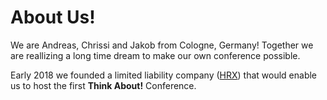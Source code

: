 # About Us!

We are Andreas, Chrissi and Jakob from Cologne, Germany! Together we are
reallizing a long time dream to make our own conference possible.

Early 2018 we founded a limited liability company ([HRX](https://hrx.events/))
that would enable us to host the first **Think About!** Conference.
